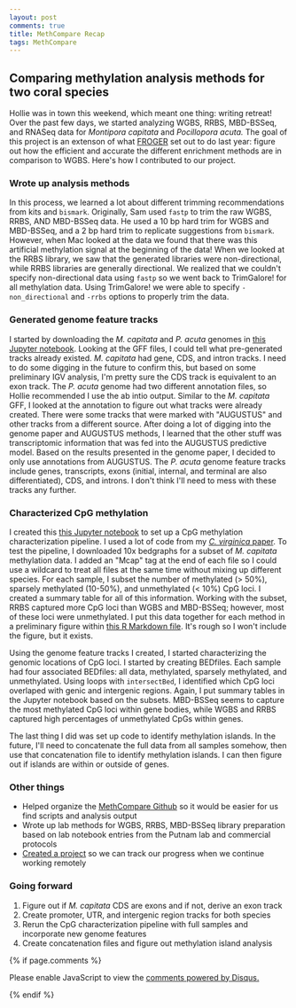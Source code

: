 ```yaml
---
layout: post
comments: true
title: MethCompare Recap
tags: MethCompare
---
```


## Comparing methylation analysis methods for two coral species

Hollie was in town this weekend, which meant one thing: writing retreat! Over the past few days, we started analyzing WGBS, RRBS, MBD-BSSeq, and RNASeq data for *Montipora capitata* and *Pocillopora acuta.* The goal of this project is an extenson of what [FROGER](https://yaaminiv.github.io/FROGER-Recap/) set out to do last year: figure out how the efficient and accurate the different enrichment methods are in comparison to WGBS. Here's how I contributed to our project.

### Wrote up analysis methods

In this process, we learned a lot about different trimming recommendations from kits and `bismark`. Originally, Sam used `fastp` to trim the raw WGBS, RRBS, AND MBD-BSSeq data. He used a 10 bp hard trim for WGBS and MBD-BSSeq, and a 2 bp hard trim to replicate suggestions from `bismark`. However, when Mac looked at the data we found that there was this artificial methylation signal at the beginning of the data! When we looked at the RRBS library, we saw that the generated libraries were non-directional, while RRBS libraries are generally directional. We realized that we couldn't specify non-directional data using `fastp` so we went back to TrimGalore! for all methylation data. Using TrimGalore! we were able to specify `-non_directional` and `-rrbs` options to properly trim the data.

### Generated genome feature tracks

I started by downloading the *M. capitata* and *P. acuta* genomes in [this Jupyter notebook](https://github.com/hputnam/Meth_Compare/tree/master/genome-feature-files). Looking at the GFF files, I could tell what pre-generated tracks already existed. *M. capitata* had gene, CDS, and intron tracks. I need to do some digging in the future to confirm this, but based on some preliminary IGV analysis, I'm pretty sure the CDS track is equivalent to an exon track. The *P. acuta* genome had two different annotation files, so Hollie recommended I use the ab intio output. Similar to the *M. capitata* GFF, I looked at the annotation to figure out what tracks were already created. There were some tracks that were marked with "AUGUSTUS" and other tracks from a different source. After doing a lot of digging into the genome paper and AUGUSTUS methods, I learned that the other stuff was transcriptomic information that was fed into the AUGUSTUS predictive model. Based on the results presented in the genome paper, I decided to only use annotations from AUGUSTUS. The *P. acuta* genome feature tracks include genes, transcripts, exons (initial, internal, and terminal are also differentiated), CDS, and introns. I don't think I'll need to mess with these tracks any further.

### Characterized CpG methylation

I created this [this Jupyter notebook](https://github.com/hputnam/Meth_Compare/blob/master/scripts/Characterizing-CpG-Methylation.ipynb) to set up a CpG methylation characterization pipeline. I used a lot of code from my [*C. virginica* paper](https://github.com/epigeneticstoocean/paper-gonad-meth/blob/master/code/09-Characterizing-CpG-Methylation.ipynb). To test the pipeline, I downloaded 10x bedgraphs for a subset of *M. capitata* methylation data. I added an "Mcap" tag at the end of each file so I could use a wildcard to treat all files at the same time without mixing up different species. For each sample, I subset the number of methylated (> 50%), sparsely methylated (10-50%), and unmethylated (< 10%) CpG loci. I created a summary table for all of this information. Working with the subset, RRBS captured more CpG loci than WGBS and MBD-BSSeq; however, most of these loci were unmethylated. I put this data together for each method in a preliminary figure within [this R Markdown file](https://github.com/hputnam/Meth_Compare/blob/master/scripts/Characterizing-CpG-Methylation.Rmd). It's rough so I won't include the figure, but it exists.

Using the genome feature tracks I created, I started characterizing the genomic locations of CpG loci. I started by creating BEDfiles. Each sample had four associated BEDfiles: all data, methylated, sparsely methylated, and unmethylated. Using loops with `intersectBed`, I identified which CpG loci overlaped with genic and intergenic regions. Again, I put summary tables in the Jupyter notebook based on the subsets. MBD-BSSeq seems to capture the most methylated CpG loci within gene bodies, while WGBS and RRBS captured high percentages of unmethylated CpGs within genes.

The last thing I did was set up code to identify methylation islands. In the future, I'll need to concatenate the full data from all samples somehow, then use that concatenation file to identify methylation islands. I can then figure out if islands are within or outside of genes.

### Other things

- Helped organize the [MethCompare Github](https://github.com/hputnam/Meth_Compare) so it would be easier for us find scripts and analysis output
- Wrote up lab methods for WGBS, RRBS, MBD-BSSeq library preparation based on lab notebook entries from the Putnam lab and commercial protocols
- [Created a project](https://github.com/hputnam/Meth_Compare/projects/1) so we can track our progress when we continue working remotely

### Going forward

1. Figure out if *M. capitata* CDS are exons and if not, derive an exon track
2. Create promoter, UTR, and intergenic region tracks for both species
2. Rerun the CpG characterization pipeline with full samples and incorporate new genome features
3. Create concatenation files and figure out methylation island analysis

{% if page.comments %}

<div id="disqus_thread"></div>
<script>

/**
*  RECOMMENDED CONFIGURATION VARIABLES: EDIT AND UNCOMMENT THE SECTION BELOW TO INSERT DYNAMIC VALUES FROM YOUR PLATFORM OR CMS.
*  LEARN WHY DEFINING THESE VARIABLES IS IMPORTANT: https://disqus.com/admin/universalcode/#configuration-variables*/
/*
var disqus_config = function () {
this.page.url = PAGE_URL;  // Replace PAGE_URL with your page's canonical URL variable
this.page.identifier = PAGE_IDENTIFIER; // Replace PAGE_IDENTIFIER with your page's unique identifier variable
};
*/
(function() { // DON'T EDIT BELOW THIS LINE
var d = document, s = d.createElement('script');
s.src = 'https://the-responsible-grad-student.disqus.com/embed.js';
s.setAttribute('data-timestamp', +new Date());
(d.head || d.body).appendChild(s);
})();
</script>
<noscript>Please enable JavaScript to view the <a href="https://disqus.com/?ref_noscript">comments powered by Disqus.</a></noscript>

{% endif %}

<script id="dsq-count-scr" src="//the-responsible-grad-student.disqus.com/count.js" async></script>
